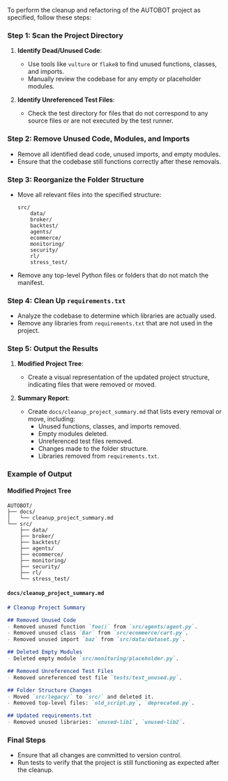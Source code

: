To perform the cleanup and refactoring of the AUTOBOT project as specified, follow these steps:

### Step 1: Scan the Project Directory

1. **Identify Dead/Unused Code**:
   - Use tools like `vulture` or `flake8` to find unused functions, classes, and imports.
   - Manually review the codebase for any empty or placeholder modules.

2. **Identify Unreferenced Test Files**:
   - Check the test directory for files that do not correspond to any source files or are not executed by the test runner.

### Step 2: Remove Unused Code, Modules, and Imports

- Remove all identified dead code, unused imports, and empty modules.
- Ensure that the codebase still functions correctly after these removals.

### Step 3: Reorganize the Folder Structure

- Move all relevant files into the specified structure:
  ```
  src/
      data/
      broker/
      backtest/
      agents/
      ecommerce/
      monitoring/
      security/
      rl/
      stress_test/
  ```
- Remove any top-level Python files or folders that do not match the manifest.

### Step 4: Clean Up `requirements.txt`

- Analyze the codebase to determine which libraries are actually used.
- Remove any libraries from `requirements.txt` that are not used in the project.

### Step 5: Output the Results

1. **Modified Project Tree**:
   - Create a visual representation of the updated project structure, indicating files that were removed or moved.

2. **Summary Report**:
   - Create `docs/cleanup_project_summary.md` that lists every removal or move, including:
     - Unused functions, classes, and imports removed.
     - Empty modules deleted.
     - Unreferenced test files removed.
     - Changes made to the folder structure.
     - Libraries removed from `requirements.txt`.

### Example of Output

#### Modified Project Tree
```
AUTOBOT/
├── docs/
│   └── cleanup_project_summary.md
└── src/
    ├── data/
    ├── broker/
    ├── backtest/
    ├── agents/
    ├── ecommerce/
    ├── monitoring/
    ├── security/
    ├── rl/
    └── stress_test/
```

#### `docs/cleanup_project_summary.md`
```markdown
# Cleanup Project Summary

## Removed Unused Code
- Removed unused function `foo()` from `src/agents/agent.py`.
- Removed unused class `Bar` from `src/ecommerce/cart.py`.
- Removed unused import `baz` from `src/data/dataset.py`.

## Deleted Empty Modules
- Deleted empty module `src/monitoring/placeholder.py`.

## Removed Unreferenced Test Files
- Removed unreferenced test file `tests/test_unused.py`.

## Folder Structure Changes
- Moved `src/legacy/` to `src/` and deleted it.
- Removed top-level files: `old_script.py`, `deprecated.py`.

## Updated requirements.txt
- Removed unused libraries: `unused-lib1`, `unused-lib2`.
```

### Final Steps

- Ensure that all changes are committed to version control.
- Run tests to verify that the project is still functioning as expected after the cleanup.